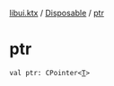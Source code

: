 [libui.ktx](../index.md) / [Disposable](index.md) / [ptr](./ptr.md)

# ptr

`val ptr: CPointer<`[`T`](index.md#T)`>`
